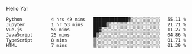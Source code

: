 Hello Ya!

<!--START_SECTION:waka-->

```text
Python           4 hrs 49 mins   █████████████▓░░░░░░░░░░░   55.11 %
Jupyter          1 hr 53 mins    █████▒░░░░░░░░░░░░░░░░░░░   21.71 %
Vue.js           59 mins         ██▓░░░░░░░░░░░░░░░░░░░░░░   11.27 %
JavaScript       25 mins         █▒░░░░░░░░░░░░░░░░░░░░░░░   04.86 %
TypeScript       8 mins          ▒░░░░░░░░░░░░░░░░░░░░░░░░   01.71 %
HTML             7 mins          ▒░░░░░░░░░░░░░░░░░░░░░░░░   01.39 %
```

<!--END_SECTION:waka-->
